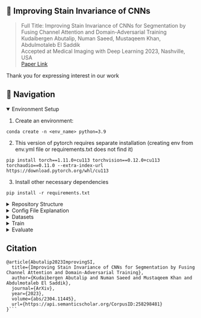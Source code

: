 ## 🔬 Improving Stain Invariance of CNNs

> Full Title: Improving Stain Invariance of CNNs for Segmentation by Fusing Channel Attention and Domain-Adversarial Training <br>
Kudaibergen Abutalip, Numan Saeed, Mustaqeem Khan, Abdulmotaleb El Saddik <br>
Accepted at Medical Imaging with Deep Learning 2023, Nashville, USA <br>
> [Paper Link](https://openreview.net/pdf?id=uZ1SVZgEJ02) <br>

Thank you for expressing interest in our work

## 📖 Navigation
<details open>
  <summary>Environment Setup</summary>
  
  1. Create an environment:
  ```
  conda create -n <env_name> python=3.9
  ```
  2. This version of pytorch requires separate installation (creating env from env.yml file or requirements.txt does not find it)
  ```
  pip install torch==1.11.0+cu113 torchvision==0.12.0+cu113 torchaudio==0.11.0 --extra-index-url https://download.pytorch.org/whl/cu113
  ```
  3. Install other necessary dependencies
  ```
  pip install -r requirements.txt
  ```

</details>
<details>
  <summary>Repository Structure</summary>
<br>
Descriptions of each file can be found below

```
|   .gitignore
|   environment.yml
|   README.md
|   requirements.txt
|   LICENSE
|   pyproject.toml
|   .flake8
|   .pre-commit-config.yaml
|
\---src
    |   train.py -> Training script
    |   val.py -> Validation and testing script
    |   run_components.py -> Functions for training/evaluating/testing
    |
    +---cfg
    |       resnet.yml -> Config file for ResNet
    |       convnext.yml -> Config file for ConvNeXt
    |
    +---modules
    |   |   augs.py -> Augmentations used in the study
    |   |   dataset.py -> Data classess. Standard dataloaders are used
    |   |   macenko_torch.py -> Edited version of Macenko normalization in pytorch.
    |   |                       We added a small function for getting optimal stain vectors
    |   |   metrics.py -> Main metrics: dice, precision, recall
    |   |   utils.py -> Some helper functions
    |   |
    |   +---models
    |   |   |   convnext.py -> Implementation of ConvNeXt from their official repository
    |   |   |   convnext_smp_unet_he.py -> Unet with ConvNeXt as backbone, stain-invariant training branch, and channel attention
    |   |   |   resnet_smp_unet_he.py -> Unet with ResNet as backbone, stain-invariant training branch, and channel attention
    |   |   |   stinv_training.py -> Domain-predictor and gradient reversal
    |   |   |   isw.py -> Reimplementation of instance-selective whitening
    |   |   |   cov_attention.py -> Proposed channel attention mechanism
    |   |
    |   +---stainspec -> This folder contains official implementation of one of the compared methods
```
  
</details>
<details>
  <summary>Config File Explanation</summary>

<br>

```
Train:
  experiment_name: Name for the experiment (training run) 
  device: GPU or CPU, default: 'cuda'
  epochs: N of epochs for training
  val_epoch: Frequency of validation during training
  checkpoint_epoch: When to save model state
  start_epoch: Define if resuming from previous run
Data:
  train_imgs: Path to the training imgs of HUBMAP_HPA_22
  masks: Path to the training masks of HUBMAP_HPA_22
  labels: Path to the csv file with metadata of HUBMAP_HPA_22
  nfolds: Number of folds
  fold: Which fold to use
  seed: Random seed. Default: 309  
Loader:
  batch_size: Batch size for dataloaders
  num_workers: N of workers for dataloaders
Architecture:
  encoder: Backbone name. Either 'resnet50' or 'convnext_tiny'  
  weights: Initialized from 'segmentation models pytorch' pretrained weights for resnet, and loaded from .ckpt file for convnext
Logging:
  wandb_project: Wandb project name
Eval:
  checkpoint_epoch: Load model state from this epoch
  neptune:
    root: Directory that contains NEPTUNE img subfolders (each folder contains imgs prepared with different stain)
    he: Folder name for imgs stained with HE
    pas: Folder name for imgs stained with PAS
    sil: Folder name for imgs stained with SIL
    tri: Folder name for imgs stained with TRI
  aidpath:
    imgs: Path to the training imgs of AIDPATH
    masks: Path to the training masks of AIDPATH
  hubmap21_kidney:
    imgs: Path to the training imgs of HUBMAP 21 Kidney
    masks: Path to the training masks of HUBMAP 21 Kidney
```
  
</details>
<details>
  <summary>Datasets</summary>
  <br>
  We provide the links below and give a short description of their origin.

**HPA + HuBMAP 2022**. Human Protein Atlas (HPA) is a Swedish-based program (make a link), and The Human BioMolecular Atlas Program (HuBMAP) details its data contributors (US) [here.](https://hubmapconsortium.org/hubmap-data/#:~:text=HuBMAP%20data%20was%20generated%20using,assay%20types%20used%20in%20each) [Description of the dataset.](https://www.biorxiv.org/content/10.1101/2023.01.05.522764v1) [Download link](https://zenodo.org/record/7545745#.Y-M5SXZBwal) It is important to mention that the test set was not available during this study and this download page has been created recently <br>

**The Nephrotic Syndrome Study Network (NEPTUNE)** is a North American multi-center consortium. We use a subset of this dataset that contains only glomeruli with annotations of Bowman’s space to match the training data. Samples were collected across 29 enrollment centers (US and Canada).
[Description.](https://www.sciencedirect.com/science/article/pii/S0085253820309625)
The [download link](https://github.com/ccipd/DL-kidneyhistologicprimitives) is available at the bottom as online supplemental material (we use files named with 'glom_capsule').

**Academia and Industry Collaboration for Digital Pathology (AIDPATH)** is a Europen project. The data is collected in Spain and hosted by Mendeley. [Description.](https://www.ncbi.nlm.nih.gov/pmc/articles/PMC7058889/#fn2) [Download](https://data.mendeley.com/datasets/k7nvtgn2x6/3)

WSIs in **HuBMAP21 Kidney** should come from the data contributors that can be viewed by the link provided above. [Description.](https://www.biorxiv.org/content/10.1101/2021.11.09.467810v1) [Download](https://github.com/cns-iu/ccf-research-kaggle-2021) (Data section)

We do not perform any specific preprocessing. Training images are resized to 768x768, while test samples are resized to sizes that match stats (pixel size, magnification) of the train data.
NEPTUNE images to 480x480
AIDPATH samples to 256x256
HuBMAP21 Kidney WSIs to 224x224
  
</details>
<details>
  <summary>Train</summary>
  <br>
  
  To train the model:
```
cd src
python train.py <encoder>.yml
```

E.g.
```
cd src
python train.py resnet.yml
```

Checkpoints and logs are stored in the Experiments folder in the parent directory and also logged with wandb
  
</details>
<details>
  <summary>Evaluate</summary>
  <br>
  
  To evaluate the model:
```
cd src
python val.py <encoder>.yml
```

E.g.
```
cd src
python val.py resnet.yml
```

Logs are stored in the Experiments folder in the parent directory
</details>

## Citation
```
@article{Abutalip2023ImprovingSI,
  title={Improving Stain Invariance of CNNs for Segmentation by Fusing Channel Attention and Domain-Adversarial Training},
  author={Kudaibergen Abutalip and Numan Saeed and Mustaqeem Khan and Abdulmotaleb El Saddik},
  journal={ArXiv},
  year={2023},
  volume={abs/2304.11445},
  url={https://api.semanticscholar.org/CorpusID:258298481}
}```
